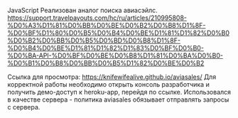 JavaScript
Реализован аналог поиска авиасэйлс. https://support.travelpayouts.com/hc/ru/articles/210995808-%D0%A3%D1%81%D0%BB%D0%BE%D0%B2%D0%B8%D1%8F-%D0%BF%D1%80%D0%B5%D0%B4%D0%BE%D1%81%D1%82%D0%B0%D0%B2%D0%BB%D0%B5%D0%BD%D0%B8%D1%8F-%D0%B4%D0%BE%D1%81%D1%82%D1%83%D0%BF%D0%B0-%D0%BA-API-%D0%BF%D0%BE%D0%B8%D1%81%D0%BA%D0%B0-%D0%B1%D0%B8%D0%BB%D0%B5%D1%82%D0%BE%D0%B2

Ссылка для просмотра: https://knifewifealive.github.io/aviasales/
Для корректной работы необходимо открыть консоль разработчика и получить демо-доступ к heroku-app, перейдя по ссылке. Использовался в качестве сервера - политика aviasales обязывает отправлять запросы с сервера.

